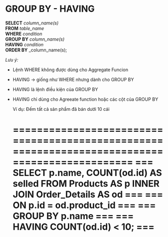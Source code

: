 # GROUP BY - HAVING

**SELECT** _column_name(s)_<br>
**FROM** _table_name_<br>
**WHERE** _condition_<br>
**GROUP BY** _column_name(s)_<br>
**HAVING** _condition_<br>
**ORDER BY** \_column_name(s);

_Lưu ý:_

- Lệnh WHERE không được dùng cho Aggregate Funcion
- HAVING -> giống như WHERE nhưng dành cho GROUP BY
- HAVING là lệnh điều kiện của GROUP BY
- HAVING chỉ dùng cho Agreeate function hoặc các cột của GROUP BY

  Ví dụ: Đếm tất cả sản phẩm đã bán dưới 10 cái

  ===============================================================================================
  === SELECT p.name, COUNT(od.id) AS selled FROM Products AS p INNER JOIN Order_Details AS od ===
  === ON p.id = od.product_id ===
  === GROUP BY p.name ===
  === HAVING COUNT(od.id) < 10; ===
  ===============================================================================================
